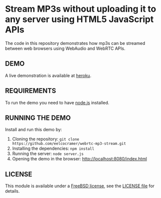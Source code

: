 # Stream MP3s without uploading it to any server using HTML5 JavaScript APIs

The code in this repository demonstrates how mp3s can be streamed between web browsers using WebAudio and WebRTC APIs.

## DEMO

A live demonstration is available at [heroku](https://webrtc-mp3-stream.herokuapp.com).

## REQUIREMENTS

To run the demo you need to have [node.js](http://nodejs.org/) installed.

## RUNNING THE DEMO

Install and run this demo by:

1. Cloning the repository: `git clone https://github.com/eelcocramer/webrtc-mp3-stream.git`
2. Installing the dependencies: `npm install`
3. Running the server: `node server.js`
4. Opening the demo in the browser: [http://localhost:8080/index.html](http://localhost:8080/index.html)

## LICENSE

This module is available under a [FreeBSD license](http://opensource.org/licenses/BSD-3-Clause), see the [LICENSE file](https://github.com/eelcocramer/webrtc-mp3-stream/blob/master/LICENSE.md) for details.
